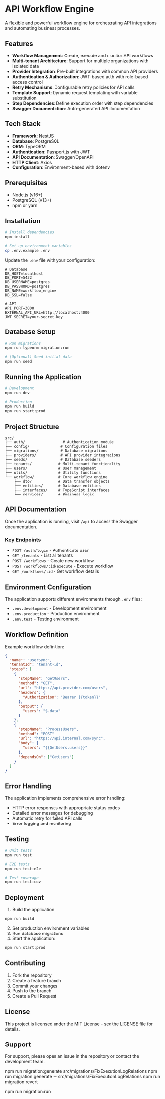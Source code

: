# API Workflow Engine

A flexible and powerful workflow engine for orchestrating API integrations and automating business processes.

## Features

- **Workflow Management**: Create, execute and monitor API workflows
- **Multi-tenant Architecture**: Support for multiple organizations with isolated data
- **Provider Integration**: Pre-built integrations with common API providers
- **Authentication & Authorization**: JWT-based auth with role-based access control
- **Retry Mechanisms**: Configurable retry policies for API calls
- **Template Support**: Dynamic request templating with variable substitution
- **Step Dependencies**: Define execution order with step dependencies
- **Swagger Documentation**: Auto-generated API documentation

## Tech Stack

- **Framework**: NestJS
- **Database**: PostgreSQL
- **ORM**: TypeORM
- **Authentication**: Passport.js with JWT
- **API Documentation**: Swagger/OpenAPI
- **HTTP Client**: Axios
- **Configuration**: Environment-based with dotenv

## Prerequisites

- Node.js (v16+)
- PostgreSQL (v13+)
- npm or yarn

## Installation

```bash
# Install dependencies
npm install

# Set up environment variables
cp .env.example .env
```

Update the `.env` file with your configuration:

```env
# Database
DB_HOST=localhost
DB_PORT=5432
DB_USERNAME=postgres
DB_PASSWORD=postgres
DB_NAME=workflow_engine
DB_SSL=false

# API
API_PORT=3000
EXTERNAL_API_URL=http://localhost:4000
JWT_SECRET=your-secret-key
```

## Database Setup

```bash
# Run migrations
npm run typeorm migration:run

# (Optional) Seed initial data
npm run seed
```

## Running the Application

```bash
# Development
npm run dev

# Production
npm run build
npm run start:prod
```

## Project Structure

```
src/
├── auth/                 # Authentication module
├── config/              # Configuration files
├── migrations/          # Database migrations
├── providers/           # API provider integrations
├── seeds/               # Database seeders
├── tenants/            # Multi-tenant functionality
├── users/              # User management
├── utils/              # Utility functions
└── workflow/           # Core workflow engine
    ├── dto/            # Data transfer objects
    ├── entities/       # Database entities
    ├── interfaces/     # TypeScript interfaces
    └── services/       # Business logic
```

## API Documentation

Once the application is running, visit `/api` to access the Swagger documentation.

### Key Endpoints

- `POST /auth/login` - Authenticate user
- `GET /tenants` - List all tenants
- `POST /workflows` - Create new workflow
- `POST /workflows/:id/execute` - Execute workflow
- `GET /workflows/:id` - Get workflow details

## Environment Configuration

The application supports different environments through `.env` files:

- `.env.development` - Development environment
- `.env.production` - Production environment
- `.env.test` - Testing environment

## Workflow Definition

Example workflow definition:

```json
{
  "name": "UserSync",
  "tenantId": "tenant-id",
  "steps": [
    {
      "stepName": "GetUsers",
      "method": "GET",
      "url": "https://api.provider.com/users",
      "headers": {
        "Authorization": "Bearer {{token}}"
      },
      "output": {
        "users": "$.data"
      }
    },
    {
      "stepName": "ProcessUsers",
      "method": "POST",
      "url": "https://api.internal.com/sync",
      "body": {
        "users": "{{GetUsers.users}}"
      },
      "dependsOn": ["GetUsers"]
    }
  ]
}
```

## Error Handling

The application implements comprehensive error handling:

- HTTP error responses with appropriate status codes
- Detailed error messages for debugging
- Automatic retry for failed API calls
- Error logging and monitoring

## Testing

```bash
# Unit tests
npm run test

# E2E tests
npm run test:e2e

# Test coverage
npm run test:cov
```

## Deployment

1. Build the application:
```bash
npm run build
```

2. Set production environment variables
3. Run database migrations
4. Start the application:
```bash
npm run start:prod
```

## Contributing

1. Fork the repository
2. Create a feature branch
3. Commit your changes
4. Push to the branch
5. Create a Pull Request

## License

This project is licensed under the MIT License - see the LICENSE file for details.

## Support

For support, please open an issue in the repository or contact the development team.


npm run migration:generate src/migrations/FixExecutionLogRelations
npm run migration:generate -- src/migrations/FixExecutionLogRelations
npm run migration:revert

npm run migration:run
